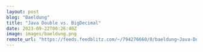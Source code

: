 ```yaml
---
layout: post
blog: "Baeldung"
title: "Java Double vs. BigDecimal"
date: 2023-09-22T00:26:40Z
image: images/baeldung.png
remote_url: "https://feeds.feedblitz.com/~/794276660/0/baeldung~Java-Double-vs-BigDecimal"
---
```

